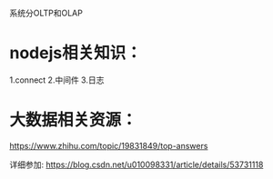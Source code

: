 #
系统分OLTP和OLAP

# nodejs相关知识：
1.connect
2.中间件
3.日志

# 大数据相关资源：
https://www.zhihu.com/topic/19831849/top-answers

详细参加:
  https://blog.csdn.net/u010098331/article/details/53731118